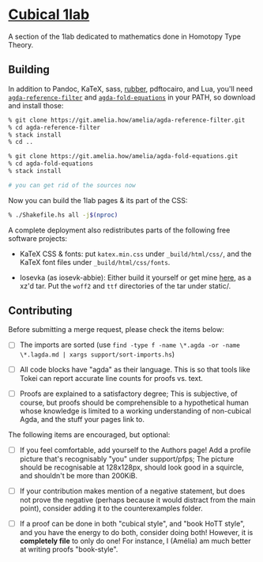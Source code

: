 # [Cubical 1lab](https://cubical.1lab.dev)

A section of the 1lab dedicated to mathematics done in Homotopy Type
Theory.

## Building

In addition to Pandoc, KaTeX, sass, [rubber], pdftocairo, and Lua,
you'll need [`agda-reference-filter`] and [`agda-fold-equations`] in
your PATH, so download and install those:

[rubber]: https://github.com/petrhosek/rubber

[`agda-reference-filter`]: https://git.amelia.how/amelia/agda-reference-filter

[`agda-fold-equations`]: https://git.amelia.how/amelia/agda-fold-equations

```bash
% git clone https://git.amelia.how/amelia/agda-reference-filter.git
% cd agda-reference-filter
% stack install
% cd ..

% git clone https://git.amelia.how/amelia/agda-fold-equations.git
% cd agda-fold-equations
% stack install

# you can get rid of the sources now
```

Now you can build the 1lab pages & its part of the CSS:

```bash
% ./Shakefile.hs all -j$(nproc)
```

A complete deployment also redistributes parts of the following free
software projects:

* KaTeX CSS & fonts: put `katex.min.css` under `_build/html/css/`, and
the KaTeX font files under `_build/html/css/fonts`.

* Iosevka (as iosevk-abbie): Either build it yourself or get mine
[here](https://files.amelia.how/3OYp.xz), as a xz'd tar. Put the `woff2`
and `ttf` directories of the tar under static/.

## Contributing

Before submitting a merge request, please check the items below:

- [ ] The imports are sorted (use `find -type f -name \*.agda -or -name \*.lagda.md | xargs support/sort-imports.hs`)

- [ ] All code blocks have "agda" as their language. This is so that
tools like Tokei can report accurate line counts for proofs vs. text.

- [ ] Proofs are explained to a satisfactory degree; This is subjective,
of course, but proofs should be comprehensible to a hypothetical human
whose knowledge is limited to a working understanding of non-cubical
Agda, and the stuff your pages link to.

The following items are encouraged, but optional:

- [ ] If you feel comfortable, add yourself to the Authors page! Add a
profile picture that's recognisably "you" under support/pfps; The
picture should be recognisable at 128x128px, should look good in a
squircle, and shouldn't be more than 200KiB.

- [ ] If your contribution makes mention of a negative statement, but
does not prove the negative (perhaps because it would distract from the
main point), consider adding it to the counterexamples folder.

- [ ] If a proof can be done in both "cubical style", and "book HoTT
style", and you have the energy to do both, consider doing both!
However, it is **completely file** to only do one! For instance, I
(Amélia) am much better at writing proofs "book-style".